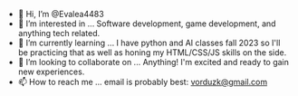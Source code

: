 - 👋 Hi, I’m @Evalea4483
- 👀 I’m interested in ... Software development, game development, and anything tech related.
- 🌱 I’m currently learning ... I have python and AI classes fall 2023 so I'll be practicing that as well as honing my HTML/CSS/JS skills on the side. 
- 💞️ I’m looking to collaborate on ... Anything! I'm excited and ready to gain new experiences.
- 📫 How to reach me ... email is probably best: vorduzk@gmail.com

<!---
Evalea4483/Evalea4483 is a ✨ special ✨ repository because its `README.md` (this file) appears on your GitHub profile.
You can click the Preview link to take a look at your changes.
--->
